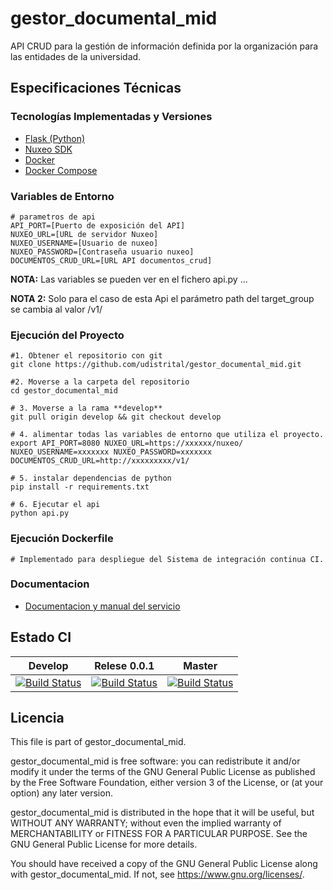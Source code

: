 # gestor_documental_mid

API CRUD para la gestión de información definida por la organización para las entidades de la universidad.

## Especificaciones Técnicas

### Tecnologías Implementadas y Versiones
* [Flask (Python)](https://flask.palletsprojects.com/en/1.1.x/)
* [Nuxeo SDK](https://doc.nuxeo.com/nxdoc/python-client/)
* [Docker](https://docs.docker.com/engine/install/ubuntu/)
* [Docker Compose](https://docs.docker.com/compose/)


### Variables de Entorno
```shell
# parametros de api
API_PORT=[Puerto de exposición del API]
NUXEO_URL=[URL de servidor Nuxeo]
NUXEO_USERNAME=[Usuario de nuxeo]
NUXEO_PASSWORD=[Contraseña usuario nuxeo]
DOCUMENTOS_CRUD_URL=[URL API documentos_crud]
```


**NOTA:** Las variables se pueden ver en el fichero api.py ...

**NOTA 2:** Solo para el caso de esta Api el parámetro path del target_group se cambia al valor /v1/
### Ejecución del Proyecto
```shell
#1. Obtener el repositorio con git
git clone https://github.com/udistrital/gestor_documental_mid.git

#2. Moverse a la carpeta del repositorio
cd gestor_documental_mid

# 3. Moverse a la rama **develop**
git pull origin develop && git checkout develop

# 4. alimentar todas las variables de entorno que utiliza el proyecto.
export API_PORT=8080 NUXEO_URL=https://xxxxxx/nuxeo/ NUXEO_USERNAME=xxxxxxx NUXEO_PASSWORD=xxxxxxx DOCUMENTOS_CRUD_URL=http://xxxxxxxxx/v1/

# 5. instalar dependencias de python
pip install -r requirements.txt

# 6. Ejecutar el api
python api.py
```
### Ejecución Dockerfile
```shell
# Implementado para despliegue del Sistema de integración continua CI.
```

### Documentacion

- [Documentacion y manual del servicio](https://docs.google.com/document/d/1ETG2KtDpNXN8hTyjDIe-VkVJ9gGFqzaC/edit?usp=sharing&ouid=110288693142592643207&rtpof=true&sd=true)

## Estado CI
| Develop | Relese 0.0.1 | Master |
| -- | -- | -- |
| [![Build Status](https://hubci.portaloas.udistrital.edu.co/api/badges/udistrital/gestor_documental_mid/status.svg?ref=refs/heads/develop)](https://hubci.portaloas.udistrital.edu.co/udistrital/gestor_documental_mid) | [![Build Status](https://hubci.portaloas.udistrital.edu.co/api/badges/udistrital/gestor_documental_mid/status.svg?ref=refs/heads/release/0.0.1)](https://hubci.portaloas.udistrital.edu.co/udistrital/gestor_documental_mid) | [![Build Status](https://hubci.portaloas.udistrital.edu.co/api/badges/udistrital/gestor_documental_mid/status.svg?ref=refs/heads/master)](https://hubci.portaloas.udistrital.edu.co/udistrital/gestor_documental_mid) |


## Licencia

This file is part of gestor_documental_mid.

gestor_documental_mid is free software: you can redistribute it and/or modify it under the terms of the GNU General Public License as published by the Free Software Foundation, either version 3 of the License, or (at your option) any later version.

gestor_documental_mid is distributed in the hope that it will be useful, but WITHOUT ANY WARRANTY; without even the implied warranty of MERCHANTABILITY or FITNESS FOR A PARTICULAR PURPOSE. See the GNU General Public License for more details.

You should have received a copy of the GNU General Public License along with gestor_documental_mid. If not, see https://www.gnu.org/licenses/.
